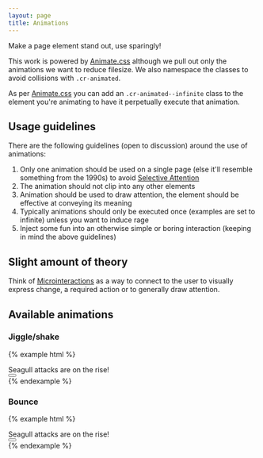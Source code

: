 ```yaml
---
layout: page
title: Animations
---
```


Make a page element stand out, use sparingly!

This work is powered by <a href="https://daneden.github.io/animate.css/">Animate.css</a> although we pull out only the animations we want to reduce filesize. We also namespace the classes to avoid collisions with <code>.cr-animated</code>.

As per <a href="https://daneden.github.io/animate.css/">Animate.css</a> you can add an <code>.cr-animated--infinite</code> class to the element you're animating to have it perpetually execute that animation.

## Usage guidelines

There are the following guidelines (open to discussion) around the use of animations:

<ol>
  <li>Only one animation should be used on a single page (else it'll resemble something from the 1990s) to avoid <a href="https://www.youtube.com/watch?v=vJG698U2Mvo">Selective Attention</a></li>
  <li>The animation should not clip into any other elements</li>
  <li>Animation should be used to draw attention, the element should be effective at conveying its meaning</li>
  <li>Typically animations should only be executed once (examples are set to infinite) unless you want to induce rage</li>
  <li>Inject some fun into an otherwise simple or boring interaction (keeping in mind the above guidelines)</li>
</ol>

## Slight amount of theory

Think of <a href="http://babich.biz/best-practices-for-microinteractions/">Microinteractions</a> as a way to connect to the user to visually express change, a required action or to generally draw attention.

## Available animations

### Jiggle/shake

{% example html %}
<div class="cr-hu-alert cr-hu-alert--warning cr-hu-alert--dismissible cr-animated-shake" role="alert">
  <i class="cr-hu-alert__icon" aria-hidden="true"></i>
  <div class="cr-hu-alert__text">
    Seagull attacks are on the rise!
  </div>
  <button type="button" class="cr-hu-alert__dismiss" aria-label="Dismiss"></button>
</div>
{% endexample %}

### Bounce

{% example html %}
<div class="cr-hu-alert cr-hu-alert--warning cr-hu-alert--dismissible cr-animated-bounce" role="alert">
  <i class="cr-hu-alert__icon" aria-hidden="true"></i>
  <div class="cr-hu-alert__text">
    Seagull attacks are on the rise!
  </div>
  <button type="button" class="cr-hu-alert__dismiss" aria-label="Dismiss"></button>
</div>
{% endexample %}

